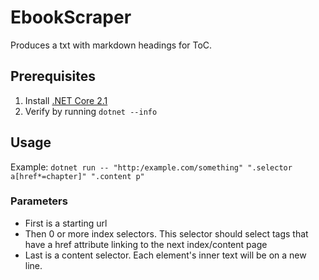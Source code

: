# EbookScraper
Produces a txt with markdown headings for ToC.

## Prerequisites
1. Install [.NET Core 2.1](https://www.microsoft.com/net/download)
2. Verify by running `dotnet --info`

## Usage
Example: `dotnet run -- "http:/example.com/something" ".selector a[href*=chapter]" ".content p"`
### Parameters
- First is a starting url
- Then 0 or more index selectors. This selector should select tags that have a href attribute linking to the next index/content page
- Last is a content selector. Each element's inner text will be on a new line.
